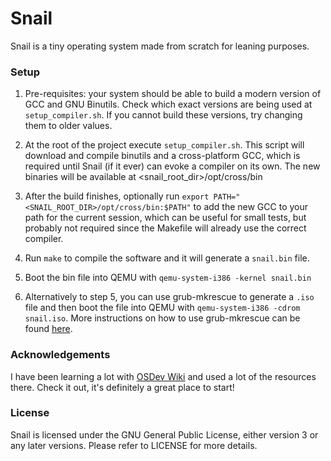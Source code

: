 # Snail
Snail is a tiny operating system made from scratch for leaning purposes.

### Setup
1. Pre-requisites: your system should be able to build a modern version of
GCC and GNU Binutils. Check which exact versions are being used at `setup_compiler.sh`.
If you cannot build these versions, try changing them to older values.

2. At the root of the project execute `setup_compiler.sh`. This script will download and
compile binutils and a cross-platform GCC, which is required until Snail (if it ever) can evoke
a compiler on its own. The new binaries will be available at <snail_root_dir>/opt/cross/bin

3. After the build finishes, optionally run `export PATH="<SNAIL_ROOT_DIR>/opt/cross/bin:$PATH"`
to add the new GCC to your path for the current session, which can be useful for small tests,
but probably not required since the Makefile will already use the correct compiler.

4. Run `make` to compile the software and it will generate a `snail.bin` file.

5. Boot the bin file into QEMU with `qemu-system-i386 -kernel snail.bin`

6. Alternatively to step 5, you can use grub-mkrescue to generate a `.iso` file and then
boot the file into QEMU with `qemu-system-i386 -cdrom snail.iso`. More instructions on how to
use grub-mkrescue can be found [here](https://wiki.osdev.org/Bare_Bones#Building_a_bootable_cdrom_image).

### Acknowledgements

I have been learning a lot with [OSDev Wiki](https://wiki.osdev.org/Main_Page) and used
a lot of the resources there. Check it out, it's definitely a great place to start!

### License
Snail is licensed under the GNU General Public License, either version 3
or any later versions. Please refer to LICENSE for more details.
